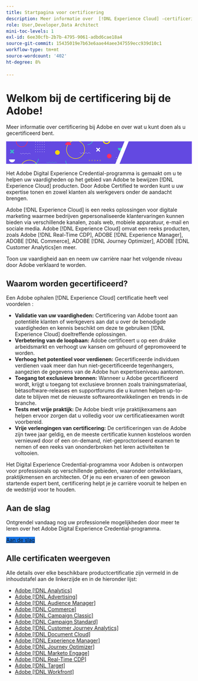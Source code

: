 ```yaml
---
title: Startpagina voor certificering
description: Meer informatie over  [!DNL Experience Cloud] -certificering bij Adobe. Ontdek wat certificeren voor u kan doen.
role: User,Developer,Data Architect
mini-toc-levels: 1
exl-id: 6ee30cfb-2b7b-4795-9061-adbd6cae18a4
source-git-commit: 15435019e7b63e6aae44aee347559ecc939d10c1
workflow-type: tm+mt
source-wordcount: '402'
ht-degree: 8%

---
```


# Welkom bij de certificering bij de Adobe!

Meer informatie over certificering bij Adobe en over wat u kunt doen als u gecertificeerd bent.

![Banner](/help/certifications/assets/home_banner_smallwide.png)

Het Adobe Digital Experience Credential-programma is gemaakt om u te helpen uw vaardigheden op het gebied van Adobe te bewijzen [!DNL Experience Cloud] producten. Door Adobe Certified te worden kunt u uw expertise tonen en zowel klanten als werkgevers onder de aandacht brengen.

Adobe [!DNL Experience Cloud] is een reeks oplossingen voor digitale marketing waarmee bedrijven gepersonaliseerde klantervaringen kunnen bieden via verschillende kanalen, zoals web, mobiele apparatuur, e-mail en sociale media. Adobe [!DNL Experience Cloud] omvat een reeks producten, zoals Adobe [!DNL Real-Time CDP], ADOBE [!DNL Experience Manager], ADOBE [!DNL Commerce], ADOBE [!DNL Journey Optimizer], ADOBE [!DNL Customer Analytics]en meer.

Toon uw vaardigheid aan en neem uw carrière naar het volgende niveau door Adobe verklaard te worden.


## Waarom worden gecertificeerd?

Een Adobe ophalen [!DNL Experience Cloud] certificatie heeft veel voordelen :

* **Validatie van uw vaardigheden:** Certificering van Adobe toont aan potentiële klanten of werkgevers aan dat u over de benodigde vaardigheden en kennis beschikt om deze te gebruiken [!DNL Experience Cloud] doeltreffende oplossingen.
* **Verbetering van de loopbaan:** Adobe certificeert u op een drukke arbeidsmarkt en verhoogt uw kansen om gehuurd of gepromoveerd te worden.
* **Verhoog het potentieel voor verdienen:** Gecertificeerde individuen verdienen vaak meer dan hun niet-gecertificeerde tegenhangers, aangezien de gegevens van de Adobe hun expertiseniveau aantonen.
* **Toegang tot exclusieve bronnen:** Wanneer u Adobe gecertificeerd wordt, krijgt u toegang tot exclusieve bronnen zoals trainingsmateriaal, bètasoftware-releases en supportforums die u kunnen helpen up-to-date te blijven met de nieuwste softwareontwikkelingen en trends in de branche.
* **Tests met vrije praktijk:** De Adobe biedt vrije praktijkexamens aan helpen ervoor zorgen dat u volledig voor uw certificatieexamen wordt voorbereid.
* **Vrije verlengingen van certificering:** De certificeringen van de Adobe zijn twee jaar geldig, en de meeste certificatie kunnen kosteloos worden vernieuwd door of een on-demand, niet-geproctoriseerd examen te nemen of een reeks van ononderbroken het leren activiteiten te voltooien.

Het Digital Experience Credential-programma voor Adoben is ontworpen voor professionals op verschillende gebieden, waaronder ontwikkelaars, praktijkmensen en architecten. Of je nu een ervaren of een gewoon startende expert bent, certificering helpt je je carrière vooruit te helpen en de wedstrijd voor te houden.

## Aan de slag

Ontgrendel vandaag nog uw professionele mogelijkheden door meer te leren over het Adobe Digital Experience Credential-programma.

<a href="https://experienceleague.adobe.com/docs/certification/certification/getting-started.html" target="_blank" class="spectrum-Button spectrum-Button--fill spectrum-Button--accent spectrum-Button--sizeM is-margin-bottom-big-big at-element-click-tracking" style="background-color:#1473E6"><span class="spectrum-Button-label has-no-wrap">Aan de slag</span></a>


## Alle certificaten weergeven

Alle details over elke beschikbare productcertificatie zijn vermeld in de inhoudstafel aan de linkerzijde en in de hieronder lijst:

* [Adobe [!DNL Analytics]](/help/certifications/aa/aa-overview.md)
* [Adobe [!DNL Advertising]](/help/certifications/aac/aac-overview.md)
* [Adobe [!DNL Audience Manager]](/help/certifications/aam/aam-overview.md)
* [Adobe [!DNL Commerce]](/help/certifications/ac/ac-overview.md)
* [Adobe [!DNL Campaign Classic]](/help/certifications/acc/acc-overview.md)
* [Adobe [!DNL Campaign Standard]](/help/certifications/acs/acs-overview.md)
* [Adobe [!DNL Customer Journey Analytics]](/help/certifications/acja/acja-overview.md)
* [Adobe [!DNL Document Cloud]](/help/certifications/adc/adc-overview.md)
* [Adobe [!DNL Experience Manager]](/help/certifications/aem/aem-overview.md)
* [Adobe [!DNL Journey Optimizer]](/help/certifications/ajo/ajo-overview.md)
* [Adobe [!DNL Marketo Engage]](/help/certifications/ame/ame-overview.md)
* [Adobe [!DNL Real-Time CDP]](/help/certifications/rtcdp/rtcdp-overview.md)
* [Adobe [!DNL Target]](/help/certifications/at/at-overview.md)
* [Adobe [!DNL Workfront]](/help/certifications/aw/aw-overview.md)
